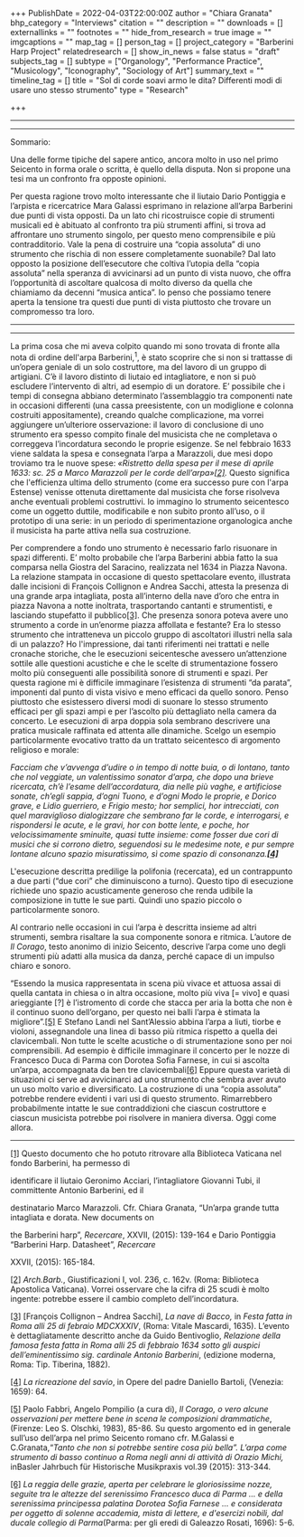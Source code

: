 +++
PublishDate = 2022-04-03T22:00:00Z
author = "Chiara Granata"
bhp_category = "Interviews"
citation = ""
description = ""
downloads = []
externallinks = ""
footnotes = ""
hide_from_research = true
image = ""
imgcaptions = ""
map_tag = []
person_tag = []
project_category = "Barberini Harp Project"
relatedresearch = []
show_in_news = false
status = "draft"
subjects_tag = []
subtype = ["Organology", "Performance Practice", "Musicology", "Iconography", "Sociology of Art"]
summary_text = ""
timeline_tag = []
title = "Sol di corde soavi armo le dita? Differenti modi di usare uno stesso strumento"
type = "Research"

+++
***

***

Sommario:

Una delle forme tipiche del sapere antico, ancora molto in uso nel primo Seicento in forma orale o scritta, è quello della disputa. Non si propone una tesi ma un confronto fra opposte opinioni.

Per questa ragione trovo molto interessante che il liutaio Dario Pontiggia e l’arpista e ricercatrice Mara Galassi esprimano in relazione all’arpa Barberini due punti di vista opposti. Da un lato chi ricostruisce copie di strumenti musicali ed è abituato al confronto tra più strumenti affini, si trova ad affrontare uno strumento singolo, per questo meno comprensibile e più contradditorio. Vale la pena di costruire una “copia assoluta” di uno strumento che rischia di non essere completamente suonabile? Dal lato opposto la posizione dell’esecutore che coltiva l’utopia della “copia assoluta” nella speranza di avvicinarsi ad un punto di vista nuovo, che offra l’opportunità di ascoltare qualcosa di molto diverso da quella che chiamiamo da decenni “musica antica”. Io penso che possiamo tenere aperta la tensione tra questi due punti di vista piuttosto che trovare un compromesso tra loro.

***

***

La prima cosa che mi aveva colpito quando mi sono trovata di fronte alla nota di ordine dell'arpa Barberini,<sup>1</sup>, è stato scoprire che si non si trattasse di un’opera geniale di un solo costruttore, ma del lavoro di un gruppo di artigiani. C’è il lavoro distinto di liutaio ed intagliatore, e non si può escludere l’intervento di altri, ad esempio di un doratore. E’ possibile che i tempi di consegna abbiano determinato l’assemblaggio tra componenti nate in occasioni differenti (una cassa preesistente, con un modiglione e colonna costruiti appositamente), creando qualche complicazione, ma vorrei aggiungere un’ulteriore osservazione: il lavoro di conclusione di uno strumento era spesso compito finale del musicista che ne completava o correggeva l’incordatura secondo le proprie esigenze. Se nel febbraio 1633 viene saldata la spesa e consegnata l’arpa a Marazzoli, due mesi dopo troviamo tra le nuove spese: _«_Ristretto della spesa per il mese di aprile 1633: sc. 25 a Marco Marazzoli per le corde dell’arpa»[\[2\]](applewebdata://F1EC85F2-58E1-494D-B4C3-D92C165F6CFA#_ftn2)_._ Questo significa che l'efficienza ultima dello strumento (come era successo pure con l'arpa Estense) venisse ottenuta direttamente dal musicista che forse risolveva anche eventuali problemi costruttivi. Io immagino lo strumento seicentesco come un oggetto duttile, modificabile e non subito pronto all’uso, o il prototipo di una serie: in un periodo di sperimentazione organologica anche il musicista ha parte attiva nella sua costruzione.

Per comprendere a fondo uno strumento è necessario farlo risuonare in spazi differenti. E’ molto probabile che l’arpa Barberini abbia fatto la sua comparsa nella Giostra del Saracino, realizzata nel 1634 in Piazza Navona. La relazione stampata in occasione di questo spettacolare evento, illustrata dalle incisioni di François Collignon e Andrea Sacchi, attesta la presenza di una grande arpa intagliata, posta all’interno della nave d’oro che entra in piazza Navona a notte inoltrata, trasportando cantanti e strumentisti, e lasciando stupefatto il pubblico[\[3\]](applewebdata://F1EC85F2-58E1-494D-B4C3-D92C165F6CFA#_ftn3). Che presenza sonora poteva avere uno strumento a corde in un’enorme piazza affollata e festante? Era lo stesso strumento che intratteneva un piccolo gruppo di ascoltatori illustri nella sala di un palazzo? Ho l'impressione, dai tanti riferimenti nei trattati e nelle cronache storiche, che le esecuzioni seicentesche avessero un’attenzione sottile alle questioni acustiche e che le scelte di strumentazione fossero molto più conseguenti alle possibilità sonore di strumenti e spazi. Per questa ragione mi è difficile immaginare l’esistenza di strumenti “da parata”, imponenti dal punto di vista visivo e meno efficaci da quello sonoro. Penso piuttosto che esistessero diversi modi di suonare lo stesso strumento efficaci per gli spazi ampi e per l’ascolto più dettagliato nella camera da concerto. Le esecuzioni di arpa doppia sola sembrano descrivere una pratica musicale raffinata ed attenta alle dinamiche. Scelgo un esempio particolarmente evocativo tratto da un trattato seicentesco di argomento religioso e morale:

_Facciam che v’avvenga d’udire o in tempo di notte buia, o di lontano, tanto che nol veggiate, un valentissimo sonator d’arpa, che dopo una brieve ricercata, ch’è l’esame dell’accordatura, dia nelle più vaghe, e artificiose sonate, ch’egli sappia, d’ogni Tuono, e d’ogni Modo le proprie, e Dorico grave, e Lidio guerriero, e Frigio mesto; hor semplici, hor intrecciati, con quel maraviglioso dialogizzare che sembrano far le corde, e interrogarsi, e rispondersi le acute, e le gravi, hor con botte lente, e poche, hor velocissimamente sminuite, quasi tutte insieme: come fosser due cori di musici che si corrono dietro, seguendosi su le medesime note, e pur sempre lontane alcuno spazio misuratissimo, sì come spazio di consonanza._[**_\[4\]_**](applewebdata://F1EC85F2-58E1-494D-B4C3-D92C165F6CFA#_ftn4)

L'esecuzione descritta predilige la polifonia (recercata), ed un contrappunto a due parti (“due cori” che diminuiscono a turno). Questo tipo di esecuzione richiede uno spazio acusticamente generoso che renda udibile la composizione in tutte le sue parti. Quindi uno spazio piccolo o particolarmente sonoro.

Al contrario nelle occasioni in cui l’arpa è descritta insieme ad altri strumenti, sembra risaltare la sua componente sonora e ritmica. L’autore de _Il Corago_, testo anonimo di inizio Seicento, descrive l’arpa come uno degli strumenti più adatti alla musica da danza, perché capace di un impulso chiaro e sonoro.

“Essendo la musica rappresentata in scena più vivace et attuosa assai di quella cantata in chiesa o in altra occasione, molto più viva \[= vivo\] e quasi arieggiante \[?\] è l’istromento di corde che stacca per aria la botta che non è il continuo suono dell’organo, per questo nei balli l’arpa è stimata la migliore”.[\[5\]](applewebdata://F1EC85F2-58E1-494D-B4C3-D92C165F6CFA#_ftn5) E Stefano Landi nel Sant’Alessio abbina l’arpa a liuti, tiorbe e violoni, assegnandole una linea di basso più ritmica rispetto a quella dei clavicembali. Non tutte le scelte acustiche o di strumentazione sono per noi comprensibili. Ad esempio è difficile immaginare il concerto per le nozze di Francesco Duca di Parma con Dorotea Sofia Farnese, in cui si ascolta un’arpa, accompagnata da ben tre clavicembali[\[6\]](applewebdata://F1EC85F2-58E1-494D-B4C3-D92C165F6CFA#_ftn6) Eppure questa varietà di situazioni ci serve ad avvicinarci ad uno strumento che sembra aver avuto un uso molto vario e diversificato. La costruzione di una “copia assoluta” potrebbe rendere evidenti i vari usi di questo strumento. Rimarrebbero probabilmente intatte le sue contraddizioni che ciascun costruttore e ciascun musicista potrebbe poi risolvere in maniera diversa. Oggi come allora.

***

[\[1\]](applewebdata://F1EC85F2-58E1-494D-B4C3-D92C165F6CFA#_ftnref1) Questo documento che ho potuto ritrovare alla Biblioteca Vaticana nel fondo Barberini, ha permesso di

identificare il liutaio Geronimo Acciari, l’intagliatore Giovanni Tubi, il committente Antonio Barberini, ed il

destinatario Marco Marazzoli. Cfr. Chiara Granata, “Un’arpa grande tutta intagliata e dorata. New documents on

the Barberini harp”, _Recercare_, XXVII, (2015): 139-164 e Dario Pontiggia “Barberini Harp. Datasheet”, _Recercare_

XXVII, (2015): 165-184.

[\[2\]](applewebdata://F1EC85F2-58E1-494D-B4C3-D92C165F6CFA#_ftnref2) _Arch.Barb._, Giustificazioni I, vol. 236, c. 162v. (Roma: Biblioteca Apostolica Vaticana). Vorrei osservare che la cifra di 25 scudi è molto ingente: potrebbe essere il cambio completo dell’incordatura.

[\[3\]](applewebdata://F1EC85F2-58E1-494D-B4C3-D92C165F6CFA#_ftnref3) \[François Collignon – Andrea Sacchi\], _La nave di Bacco,_ in _Festa fatta in Roma alli 25 di febraio MDCXXXIV_, (Roma: Vitale Mascardi, 1635). L’evento è dettagliatamente descritto anche da Guido Bentivoglio, _Relazione della famosa festa fatta in Roma alli 25 di febbraio 1634 sotto gli auspici dell’eminentissimo sig. cardinale Antonio Barberini_, (edizione moderna, Roma: Tip. Tiberina, 1882).

[\[4\]](applewebdata://F1EC85F2-58E1-494D-B4C3-D92C165F6CFA#_ftnref4) _La ricreazione del savio_, in Opere del padre Daniello Bartoli, (Venezia: 1659): 64.

[\[5\]](applewebdata://F1EC85F2-58E1-494D-B4C3-D92C165F6CFA#_ftnref5) Paolo Fabbri, Angelo Pompilio (a cura di), _Il Corago, o vero alcune osservazioni per mettere bene in scena le composizioni drammatiche_, (Firenze: Leo S. Olschki, 1983), 85-86. Su questo argomento ed in generale sull’uso dell’arpa nel primo Seicento romano cfr. M.Galassi e C.Granata,“_Tanto che non si potrebbe sentire cosa più bella”. L’arpa come strumento di basso continuo a Roma negli anni di attività di Orazio Michi,_ inBasler Jahrbuch für Historische Musikpraxis vol.39 (2015): 313-344.

[\[6\]](applewebdata://F1EC85F2-58E1-494D-B4C3-D92C165F6CFA#_ftnref6) _La reggia delle grazie, aperta per celebrare le gloriosissime nozze, seguite tra le altezze del serenissimo Francesco duca di Parma ... e della serenissima principessa palatina Dorotea Sofia Farnese ... e considerata per oggetto di solenne accademia, mista di lettere, e d'esercizi nobili, dal ducale collegio di Parma_(Parma: per gli eredi di Galeazzo Rosati, 1696): 5-6.
